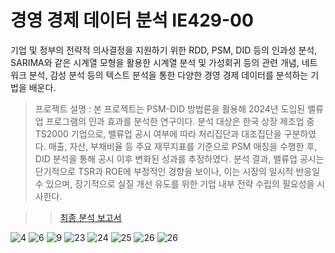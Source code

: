 # 경영 경제 데이터 분석 IE429-00

기업 및 정부의 전략적 의사결정을 지원하기 위한 RDD, PSM, DID 등의 인과성 분석, SARIMA와 같은 시계열 모형을 활용한 시계열 분석 및 가성회귀 등의 관련 개념, 네트워크 분석, 감성 분석 등의 텍스트 분석을 통한 다양한 경영 경제 데이터를 분석하는 기법을 배운다.

> 프로젝트 설명 : 본 프로젝트는 PSM-DID 방법론을 활용해 2024년 도입된 밸류업 프로그램의 인과 효과를 분석한 연구이다. 분석 대상은 한국 상장 제조업 중 TS2000 기업으로, 밸류업 공시 여부에 따라 처리집단과 대조집단을 구분하였다. 매출, 자산, 부채비율 등 주요 재무지표를 기준으로 PSM 매칭을 수행한 후, DID 분석을 통해 공시 이후 변화된 성과를 추정하였다. 분석 결과, 밸류업 공시는 단기적으로 TSR과 ROE에 부정적인 경향을 보이나, 이는 시장의 일시적 반응일 수 있으며, 장기적으로 실질 개선 유도를 위한 기업 내부 전략 수립의 필요성을 시사한다.

>> [최종 분석 보고서](<https://github.com/olchan/Business-economic-data-analysis/blob/main/%EA%B2%BD%EA%B2%BD%EB%8D%B0%20%ED%8C%80%ED%94%84%EB%A1%9C%EC%A0%9D%ED%8A%B8%20%EC%B5%9C%EC%A2%85%20%EB%B3%B4%EA%B3%A0%EC%84%9C_9%EC%A1%B0.pdf>)


 ![4](https://github.com/user-attachments/assets/6b41fe8e-f6cc-43cf-941a-8f78355903fa)
![6](https://github.com/user-attachments/assets/e5ad4cbf-743a-4061-b941-a887ff68fb20)
![9](https://github.com/user-attachments/assets/7272e983-1a14-46a5-8d72-289712391655)
![23](https://github.com/user-attachments/assets/e213ade1-c4b0-48b7-b949-74096a6857e6)
![24](https://github.com/user-attachments/assets/33632ace-2a06-4c50-9722-f867eaaa1a4a)
![25](https://github.com/user-attachments/assets/a6bf0ddb-d4c2-46f4-860f-bb8fdbfce1dd)
![26](https://github.com/user-attachments/assets/df400424-67ef-4a96-bdc3-71ff480eafa8)
![26](https://github.com/user-attachments/assets/df400424-67ef-4a96-bdc3-71ff480eafa8)
